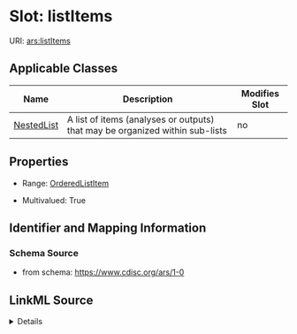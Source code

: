 # Slot: listItems

URI: [ars:listItems](https://www.cdisc.org/ars/1-0listItems)



<!-- no inheritance hierarchy -->




## Applicable Classes

| Name | Description | Modifies Slot |
| --- | --- | --- |
[NestedList](NestedList.md) | A list of items (analyses or outputs) that may be organized within sub-lists |  no  |







## Properties

* Range: [OrderedListItem](OrderedListItem.md)

* Multivalued: True





## Identifier and Mapping Information







### Schema Source


* from schema: https://www.cdisc.org/ars/1-0




## LinkML Source

<details>
```yaml
name: listItems
from_schema: https://www.cdisc.org/ars/1-0
rank: 1000
multivalued: true
list_elements_ordered: true
alias: listItems
domain_of:
- NestedList
range: OrderedListItem
inlined: true
inlined_as_list: true

```
</details>
